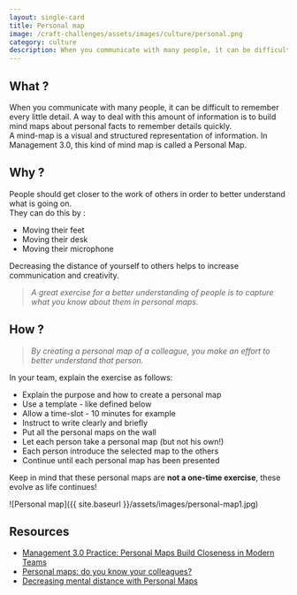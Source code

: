 ```yaml
---
layout: single-card
title: Personal map
image: /craft-challenges/assets/images/culture/personal.png
category: culture
description: When you communicate with many people, it can be difficult to remember every little detail.
---
```



## What ?
When you communicate with many people, it can be difficult to remember every little detail. A way to deal with this amount of information is to build mind maps about personal facts to remember details quickly.  
A mind-map is a visual and structured representation of information.
In Management 3.0, this kind of mind map is called a Personal Map.

## Why ?
People should get closer to the work of others in order to better understand what is going on.  
They can do this by :
* Moving their feet
* Moving their desk
* Moving their microphone

Decreasing the distance of yourself to others helps to increase communication and creativity.

> *A great exercise for a better understanding of people is to capture what you know about them in personal maps.*

## How ?
> *By creating a personal map of a colleague, you make an effort to better understand that person.*

In your team, explain the exercise as follows:
* Explain the purpose and how to create a personal map
* Use a template - like defined below
* Allow a time-slot - 10 minutes for example
* Instruct to write clearly and briefly
* Put all the personal maps on the wall
* Let each person take a personal map (but not his own!)
* Each person introduce the selected map to the others
* Continue until each personal map has been presented

Keep in mind that these personal maps are **not a one-time exercise**, these evolve as life continues!

![Personal map]({{ site.baseurl }}/assets/images/personal-map1.jpg)

## Resources
* [Management 3.0 Practice: Personal Maps Build Closeness in Modern Teams](https://www.youtube.com/watch?v=T9d8w-OG-Fk)
* [Personal maps: do you know your colleagues?](https://www.linkedin.com/pulse/personal-maps-management-30-frederik-vannieuwenhuyse/)
* [Decreasing mental distance with Personal Maps](https://medium.com/@tadeumarinho/decreasing-mental-distance-with-personal-maps-11cc69d15af3)

